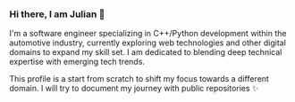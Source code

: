 ### Hi there, I am Julian 👋

I'm a software engineer specializing in C++/Python development within the automotive industry, currently exploring web technologies and other digital domains to expand my skill set.
I am dedicated to blending deep technical expertise with emerging tech trends.

This profile is a start from scratch to shift my focus towards a different domain. I will try to document my journey with public repositories ✨


<!--
**JulDevIO/JulDevIO** is a ✨ _special_ ✨ repository because its `README.md` (this file) appears on your GitHub profile.

Here are some ideas to get you started:

- 🔭 I’m currently working on ...
- 🌱 I’m currently learning ...
- 👯 I’m looking to collaborate on ...
- 🤔 I’m looking for help with ...
- 💬 Ask me about ...
- 📫 How to reach me: ...
- 😄 Pronouns: ...
- ⚡ Fun fact: ...
-->
